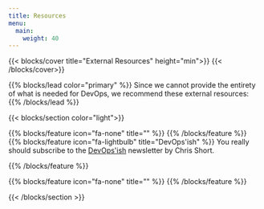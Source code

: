 ```yaml
---
title: Resources
menu:
  main:
    weight: 40
---
```


{{< blocks/cover title="External Resources" height="min">}}
{{< /blocks/cover>}}



{{% blocks/lead color="primary" %}} 
Since we cannot provide the entirety of what is needed for DevOps, we recommend these external resources: 
{{% /blocks/lead %}} 

{{< blocks/section color="light">}}

{{% blocks/feature icon="fa-none" title="" %}} 
{{% /blocks/feature %}} 
{{% blocks/feature icon="fa-lightbulb" title="DevOps'ish" %}} You really should subscribe to the [DevOps'ish](https://devopsish.com/) newsletter by Chris Short.

{{% /blocks/feature %}} 

{{% blocks/feature icon="fa-none" title="" %}} 
{{% /blocks/feature %}} 

{{< /blocks/section >}}
